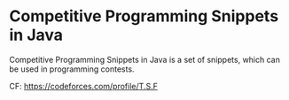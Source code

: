 # Competitive Programming Snippets in Java
Competitive Programming Snippets in Java is a set of snippets, which can be used in programming contests.

CF: https://codeforces.com/profile/T.S.F
